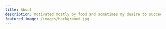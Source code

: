 ```yaml
---
title: About
description: Motivated mostly by food and sometimes my desire to succeed
featured_image: /images/background.jpg
---
```

